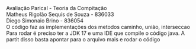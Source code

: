 <div>Avaliação Parical - Teoria da Compitação</div>
<div>Matheus Rigolão Sequís de Souza - 836033</div>
<div>Diego Simonaio Brino - 836054</div>
<div>O código faz as implementações dos metodos caminho, união, interseccao</div>
<div>Para rodar é preciso ter a JDK 17 e uma IDE que compile o código java. A partit disso basta apontar para o arquivo mais e rodar o código</div>